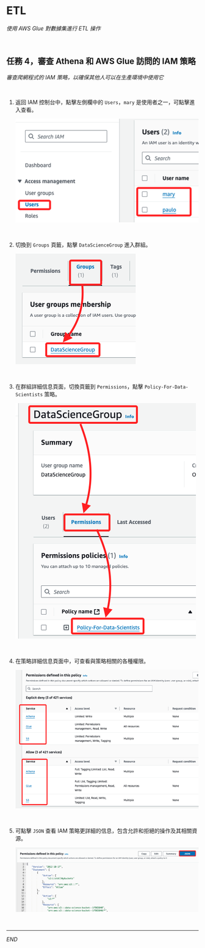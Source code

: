 # ETL

_使用 AWS Glue 對數據集進行 ETL 操作_

<br>

## 任務 4，審查 Athena 和 AWS Glue 訪問的 IAM 策略

_審查爬網程式的 IAM 策略，以確保其他人可以在生產環境中使用它_

<br>

1. 返回 IAM 控制台中，點擊左側欄中的 `Users`，`mary` 是使用者之一，可點擊進入查看。

    ![](images/img_68.png)

<br>

2. 切換到 `Groups` 頁籤，點擊 `DataScienceGroup` 進入群組。

    ![](images/img_69.png)

<br>

3. 在群組詳細信息頁面，切換頁籤到 `Permissions`，點擊 `Policy-For-Data-Scientists` 策略。

    ![](images/img_70.png)

<br>

4. 在策略詳細信息頁面中，可查看與策略相關的各種權限。

    ![](images/img_71.png)

<br>

5. 可點擊 `JSON` 查看 IAM 策略更詳細的信息，包含允許和拒絕的操作及其相關資源。

    ![](images/img_72.png)

<br>

___

_END_
